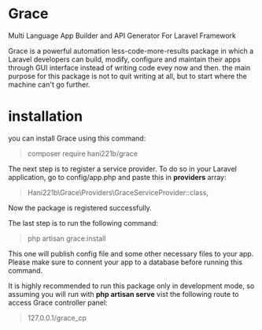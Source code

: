 # Grace
Multi Language App Builder and API Generator For Laravel Framework

Grace is a powerful automation less-code-more-results package in which a Laravel developers can build, modify, configure and maintain their apps through GUI interface instead of writing code evey now and then.
the main purpose for this package is not to quit writing at all, but to start where the machine can't go further.

# installation

you can install Grace using this command:
> composer require hani221b/grace

The next step is to register a service provider.
To do so in your Laravel application, go to config/app.php and paste this in **providers** array:
> Hani221b\Grace\Providers\GraceServiceProvider::class,

Now the package is registered successfully.

The last step is to run the following command:
> php artisan grace:install

This one will publish config file and some other necessary files to your app. Please make sure to connent your app to a database before running this command.

It is highly recommended to run this package only in development mode, so assuming you will run with **php artisan serve** vist the following route to access Grace controller panel:
> 127.0.0.1/grace_cp
